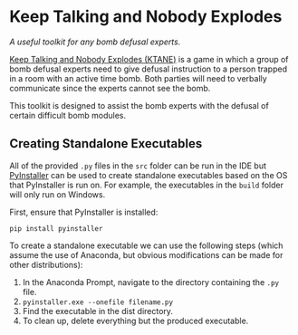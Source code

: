 
# Keep Talking and Nobody Explodes
*A useful toolkit for any bomb defusal experts.*

[Keep Talking and Nobody Explodes (KTANE)](https://keeptalkinggame.com/) is a game in which a group of bomb defusal experts need to give defusal instruction to a person trapped in a room with an active time bomb. Both parties will need to verbally communicate since the experts cannot see the bomb.

This toolkit is designed to assist the bomb experts with the defusal of certain difficult bomb modules.

## Creating Standalone Executables

All of the provided `.py` files in the `src` folder can be run in the IDE but [PyInstaller](http://www.pyinstaller.org/) can be used to create standalone executables based on the OS that PyInstaller is run on. For example, the executables in the `build` folder will only run on Windows.

First, ensure that PyInstaller is installed:
```
pip install pyinstaller
```

To create a standalone executable we can use the following steps (which assume the use of Anaconda, but obvious modifications can be made for other distributions):

1. In the Anaconda Prompt, navigate to the directory containing the `.py` file.
2. `pyinstaller.exe --onefile filename.py`
3. Find the executable in the dist directory.
4. To clean up, delete everything but the produced executable.

